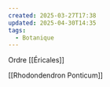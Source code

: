 ```yaml
---
created: 2025-03-27T17:38
updated: 2025-04-30T14:35
tags:
  - Botanique
---
```

Ordre [[Éricales]]

[[Rhodondendron Ponticum]]